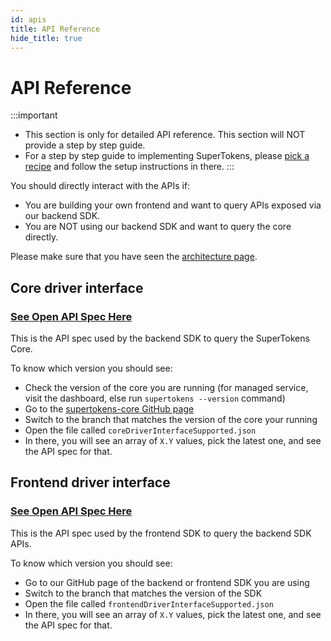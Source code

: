 ```yaml
---
id: apis
title: API Reference
hide_title: true
---
```


<!-- COPY DOCS -->
<!-- ./community/apis.md -->

# API Reference

:::important
- This section is only for detailed API reference. This section will NOT provide a step by step guide.
- For a step by step guide to implementing SuperTokens, please [pick a recipe](/docs/community/recipes) and follow the setup instructions in there.
:::


You should directly interact with the APIs if:
- You are building your own frontend and want to query APIs exposed via our backend SDK.
- You are NOT using our backend SDK and want to query the core directly.

Please make sure that you have seen the [architecture page](/docs/community/architecture).

## Core driver interface
### [See Open API Spec Here](https://app.swaggerhub.com/apis/supertokens/CDI)
This is the API spec used by the backend SDK to query the SuperTokens Core.

To know which version you should see:
- Check the version of the core you are running (for managed service, visit the dashboard, else run `supertokens --version` command)
- Go to the [supertokens-core GitHub page](https://github.com/supertokens/supertokens-core)
- Switch to the branch that matches the version of the core your running
- Open the file called `coreDriverInterfaceSupported.json`
- In there, you will see an array of `X.Y` values, pick the latest one, and see the API spec for that.

## Frontend driver interface
### [See Open API Spec Here](https://app.swaggerhub.com/apis/supertokens/FDI)
This is the API spec used by the frontend SDK to query the backend SDK APIs.

To know which version you should see:
- Go to our GitHub page of the backend or frontend SDK you are using
- Switch to the branch that matches the version of the SDK
- Open the file called `frontendDriverInterfaceSupported.json`
- In there, you will see an array of `X.Y` values, pick the latest one, and see the API spec for that.
